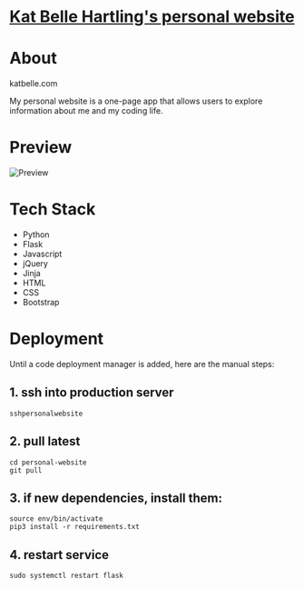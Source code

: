 # [Kat Belle Hartling's personal website](http://www.katbellehartling.com)

# About

katbelle.com

My personal website is a one-page app that allows users to explore information about me and my coding life. 

# Preview

![Preview](/static/gif/kats_website.gif)

# Tech Stack

* Python
* Flask
* Javascript
* jQuery
* Jinja
* HTML
* CSS
* Bootstrap

# Deployment
Until a code deployment manager is added, here are the manual steps:

## 1. ssh into production server
```
sshpersonalwebsite
```

## 2. pull latest
```
cd personal-website
git pull
```

## 3. if new dependencies, install them:
```
source env/bin/activate
pip3 install -r requirements.txt
```

## 4. restart service
```
sudo systemctl restart flask
```

